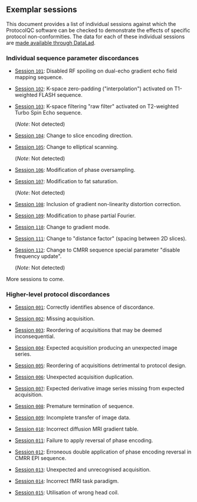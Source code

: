 ## Exemplar sessions

This document provides a list of individual sessions
against which the ProtocolQC software can be checked
to demonstrate the effects of specific protocol non-conformities.
The data for each of these individual sessions
are [made available through DataLad](../00_datalad.md).

### Individual sequence parameter discordances

-   [Session `101`](101.md):
    Disabled RF spoiling on dual-echo gradient echo field mapping sequence.

-   [Session `102`](102.md):
    K-space zero-padding ("interpolation") activated on T1-weighted FLASH sequence.

-   [Session `103`](103.md):
    K-space filtering "raw filter" activated on T2-weighted Turbo Spin Echo sequence.

    (*Note*: Not detected)

-   [Session `104`](104.md):
    Change to slice encoding direction.

-   [Session `105`](105.md):
    Change to elliptical scanning.

    (*Note*: Not detected)

-   [Session `106`](106.md):
    Modification of phase oversampling.

-   [Session `107`](107.md):
    Modification to fat saturation.

    (*Note*: Not detected)

-   [Session `108`](108.md):
    Inclusion of gradient non-linearity distortion correction.

-   [Session `109`](109.md):
    Modification to phase partial Fourier.

-   [Session `110`](110.md):
    Change to gradient mode.

-   [Session `111`](111.md):
    Change to "distance factor" (spacing between 2D slices).

-   [Session `112`](112.md):
    Change to CMRR sequence special parameter "disable frequency update".

    (*Note*: Not detected)

More sessions to come.

### Higher-level protocol discordances

-   [Session `001`](001.md):
    Correctly identifies absence of discordance.

-   [Session `002`](002.md):
    Missing acquisition.

-   [Session `003`](003.md):
    Reordering of acquisitions that may be deemed inconsequential.

-   [Session `004`](004.md):
    Expected acquisition producing an unexpected image series.

-   [Session `005`](005.md):
    Reordering of acquisitions detrimental to protocol design.

-   [Session `006`](006.md):
    Unexpected acquisition duplication.

-   [Session `007`](007.md):
    Expected derivative image series missing from expected acquisition.

-   [Session `008`](008.md):
    Premature termination of sequence.

-   [Session `009`](009.md):
    Incomplete transfer of image data.

-   [Session `010`](010.md):
    Incorrect diffusion MRI gradient table.

-   [Session `011`](011.md):
    Failure to apply reversal of phase encoding.

-   [Session `012`](012.md):
    Erroneous double application of phase encoding reversal in CMRR EPI sequence.

-   [Session `013`](013.md):
    Unexpected and unrecognised acquisition.

-   [Session `014`](014.md):
    Incorrect fMRI task paradigm.

-   [Session `015`](015.md):
    Utilisation of wrong head coil.
